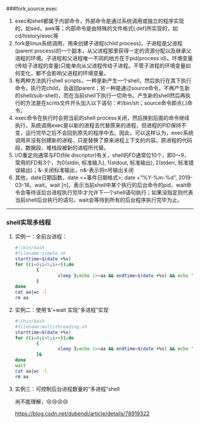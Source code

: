 ###fork,source,exec

1. exec和shell都属于内部命令，外部命令是通过系统调用或独立的程序实现的，如sed，awk等；内部命令是由特殊的文件格式(.def)所实现的，如cd/history/exec等
2. fork是linux系统调用，用来创建子进程(child process)，子进程是父进程(parent process)的一个副本，从父进程那里获得一定的资源分配以及继承父进程的环境。子进程和父进程唯一不同的地方在于pid(process id)。环境变量(传给子进程的变量)只能单向从父进程传给子进程。不管子进程的环境变量如何变化，都不会影响父进程的环境变量。
3. 有两种方法执行shell scripts，一种是新产生一个shell，然后执行在其下执行命令，执行完child，会返回parent；另一种是通过source命令，不再产生新的shell(sub-shell)，而在当前shell下执行一切命令。产生新的shell然后再执行的方法是在scrits文件开头加入以下语句：#!/bin/sh；source命令即点(.)命令。
4. exec命令在执行时会把当前的shell process关闭，然后换到后面的命令继续执行，系统调用exec是以新的进程去代替原来的进程，但进程的PID保持不变，运行完毕之后不会回到原先的程序中去。因此，可以这样认为，exec系统调用并没有创建新的进程，只是替换了原来进程上下文的内容。原进程的代码段，数据段，堆栈段被新的进程所代替。
5. I/O重定向通常与FD(file discriptor)有关，shell的FD通常位10个，即0～9，常用的FD有3个，为0(stdin, 标准输入), 1(stdout, 标准输出), 2(stderr, 标准错误输出)；&-关闭标准输出，n&-表示将n号输出关闭
6. 其他，date日期函数，date <+事件日期格式>; date +"%Y-%m-%d", 2019-03-18。wait，wait [n]，表示当前shell中某个执行的后台命令的pid，wait命令会等待该后台进程执行完毕才允许下一个shell语句执行；如果没指定则代表当前shell后台执行的语句，wait会等待到所有的后台程序执行完毕为止。

***

### shell实现多线程

1. 实例一：全前台进程：

   ```bash
   #!/bin/bash
   #filename:simple.sh
   starttime=$(date +%s)
   for ((i=0;i<5;i++));do
           {
                   sleep 3;echo 1>>aa && endtime=$(date +%s) && echo "我是$i,运行了3秒,整个脚本执行了$(expr $endtime - $starttime)秒"
           }
   done
   cat aa|wc -l
   rm aa
   ```

2. 实例二：使用'&'+wait 实现“多进程”实现

   ```bash
   #!/bin/bash
   #filename:multithreading.sh
   starttime=$(date +%s)
   for ((i=0;i<5;i++));do
           {
                   sleep 3;echo 1>>aa && endtime=$(date +%s) && echo "我是$i,运行了3秒,整个脚本执行了$(expr $endtime - $starttime)秒"
           }&
   done
   wait
   cat aa|wc -l
   rm aa
   ```

3. 实例三：可控制后台进程数量的“多进程”shell

   尚不能理解，😢😢😢😢

   https://blog.csdn.net/dubendi/article/details/78919322